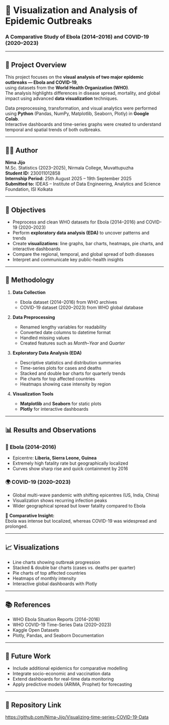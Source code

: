 # 🦠 Visualization and Analysis of Epidemic Outbreaks  
### A Comparative Study of Ebola (2014–2016) and COVID-19 (2020–2023)

---

## 📌 Project Overview  
This project focuses on the **visual analysis of two major epidemic outbreaks — Ebola and COVID-19**,  
using datasets from the **World Health Organization (WHO)**.  
The analysis highlights differences in disease spread, mortality, and global impact using advanced **data visualization** techniques.  

Data preprocessing, transformation, and visual analytics were performed using **Python** (Pandas, NumPy, Matplotlib, Seaborn, Plotly) in **Google Colab**.  
Interactive dashboards and time-series graphs were created to understand temporal and spatial trends of both outbreaks.

---

## 👩‍💻 Author  
**Nima Jijo**  
M.Sc. Statistics (2023–2025), Nirmala College, Muvattupuzha  
**Student ID:** 230011012858  
**Internship Period:** 25th August 2025 – 19th September 2025  
**Submitted to:** IDEAS – Institute of Data Engineering, Analytics and Science Foundation, ISI Kolkata  

---

## 🎯 Objectives  
- Preprocess and clean WHO datasets for Ebola (2014–2016) and COVID-19 (2020–2023)  
- Perform **exploratory data analysis (EDA)** to uncover patterns and trends  
- Create **visualizations**: line graphs, bar charts, heatmaps, pie charts, and interactive dashboards  
- Compare the regional, temporal, and global spread of both diseases  
- Interpret and communicate key public-health insights  

---

## 🔄 Methodology  
1. **Data Collection**  
   - Ebola dataset (2014–2016) from WHO archives  
   - COVID-19 dataset (2020–2023) from WHO global database  

2. **Data Preprocessing**  
   - Renamed lengthy variables for readability  
   - Converted date columns to datetime format  
   - Handled missing values  
   - Created features such as *Month–Year* and *Quarter*  

3. **Exploratory Data Analysis (EDA)**  
   - Descriptive statistics and distribution summaries  
   - Time-series plots for cases and deaths  
   - Stacked and double bar charts for quarterly trends  
   - Pie charts for top affected countries  
   - Heatmaps showing case intensity by region  

4. **Visualization Tools**  
   - **Matplotlib** and **Seaborn** for static plots  
   - **Plotly** for interactive dashboards  

---

## 📊 Results and Observations  
### 🧬 Ebola (2014–2016)  
- Epicentre: **Liberia, Sierra Leone, Guinea**  
- Extremely high fatality rate but geographically localized  
- Curves show sharp rise and quick containment by 2016  

### 🌍 COVID-19 (2020–2023)  
- Global multi-wave pandemic with shifting epicentres (US, India, China)  
- Visualization shows recurring infection peaks  
- Wider geographical spread but lower fatality compared to Ebola  

📌 **Comparative Insight:**  
Ebola was intense but localized, whereas COVID-19 was widespread and prolonged.

---



## 📈 Visualizations  
- Line charts showing outbreak progression  
- Stacked & double bar charts (cases vs. deaths per quarter)  
- Pie charts of top affected countries  
- Heatmaps of monthly intensity  
- Interactive global dashboards with Plotly  

---

## 📚 References  
- WHO Ebola Situation Reports (2014–2016)  
- WHO COVID-19 Time-Series Data (2020–2023)  
- Kaggle Open Datasets  
- Plotly, Pandas, and Seaborn Documentation  

---

## 🚀 Future Work  
- Include additional epidemics for comparative modelling  
- Integrate socio-economic and vaccination data  
- Extend dashboards for real-time data monitoring  
- Apply predictive models (ARIMA, Prophet) for forecasting  

---

## 🔗 Repository Link  
https://github.com/Nima-Jijo/Visualizing-time-series-COVID-19-Data
